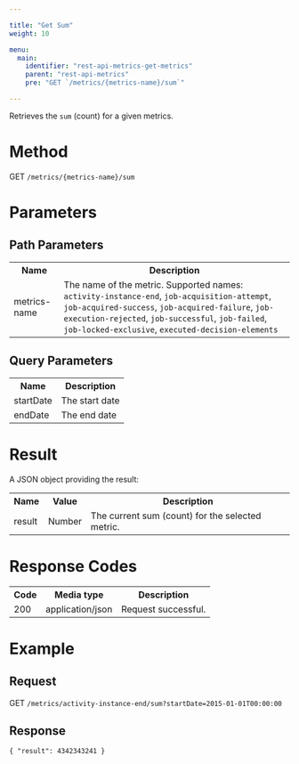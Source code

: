 ```yaml
---

title: "Get Sum"
weight: 10

menu:
  main:
    identifier: "rest-api-metrics-get-metrics"
    parent: "rest-api-metrics"
    pre: "GET `/metrics/{metrics-name}/sum`"

---
```


Retrieves the `sum` (count) for a given metrics.

# Method

GET `/metrics/{metrics-name}/sum`


# Parameters

## Path Parameters

<table class="table table-striped">
  <tr>
    <th>Name</th>
    <th>Description</th>
  </tr>
  <tr>
    <td>metrics-name</td>
    <td>The name of the metric. Supported names:
      <code>activity-instance-end</code>,
      <code>job-acquisition-attempt</code>,
      <code>job-acquired-success</code>,
      <code>job-acquired-failure</code>,
      <code>job-execution-rejected</code>,
      <code>job-successful</code>,
      <code>job-failed</code>,
      <code>job-locked-exclusive</code>,
      <code>executed-decision-elements</code>
    </td>
  </tr>
</table>

## Query Parameters

<table class="table table-striped">
  <tr>
    <th>Name</th>
    <th>Description</th>
  </tr>
  <tr>
    <td>startDate</td>
    <td>The start date</td>
  </tr>
  <tr>
    <td>endDate</td>
    <td>The end date</td>
  </tr>
</table>


# Result

A JSON object providing the result:

<table class="table table-striped">
  <tr>
    <th>Name</th>
    <th>Value</th>
    <th>Description</th>
  </tr>
  <tr>
    <td>result</td>
    <td>Number</td>
    <td>The current sum (count) for the selected metric.</td>
  </tr>
</table>


# Response Codes


<table class="table table-striped">
  <tr>
    <th>Code</th>
    <th>Media type</th>
    <th>Description</th>
  </tr>
  <tr>
    <td>200</td>
    <td>application/json</td>
    <td>Request successful.</td>
  </tr>
</table>


# Example

## Request

GET `/metrics/activity-instance-end/sum?startDate=2015-01-01T00:00:00`

## Response

    { "result": 4342343241 }

